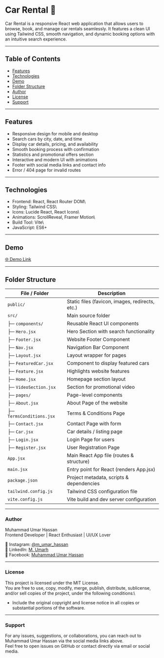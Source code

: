# Car Rental 🚗

Car Rental is a responsive React web application that allows users to
browse, book, and manage car rentals seamlessly. It features a clean UI
using Tailwind CSS, smooth navigation, and dynamic booking options with
an intuitive search experience.

------------------------------------------------------------------------

## Table of Contents

-   [Features](#features)
-   [Technologies](#technologies)
-   [Demo](#demo)
-   [Folder Structure](#folder-structure)
-   [Author](#author)
-   [License](#license)
-   [Support](#support)

------------------------------------------------------------------------

## Features

-   Responsive design for mobile and desktop
-   Search cars by city, date, and time
-   Display car details, pricing, and availability
-   Smooth booking process with confirmation
-   Statistics and promotional offers section
-   Interactive and modern UI with animations
-   Footer with social media links and contact info
-   Error / 404 page for invalid routes

------------------------------------------------------------------------

## Technologies

-   Frontend: React, React Router DOM\
-   Styling: Tailwind CSS\
-   Icons: Lucide React, React Icons\
-   Animations: ScrollReveal, Framer Motion\
-   Build Tool: Vite\
-   JavaScript: ES6+

------------------------------------------------------------------------

## Demo

[🌐 Demo Link](http://car-rental-umar.netlify.app)

------------------------------------------------------------------------

## Folder Structure

| **File / Folder**        | **Description**                                 |
| ------------------------ | ----------------------------------------------- |
| `public/`                | Static files (favicon, images, redirects, etc.) |
| `src/`                   | Main source folder                              |
| ├─ `components/`         | Reusable React UI components                    |
| ├─ `Hero.jsx`            | Hero Section with search functionality          |
| ├─ `Footer.jsx`          | Website Footer Component                        |
| ├─ `Nav.jsx`             | Navigation Bar Component                        |
| ├─ `Layout.jsx`          | Layout wrapper for pages                        |
| ├─ `FeaturedCar.jsx`     | Component to display featured cars              |
| ├─ `Feature.jsx`         | Highlights website features                     |
| ├─ `Home.jsx`            | Homepage section layout                         |
| ├─ `VideoSection.jsx`    | Section for promotional video                   |
| ├─ `pages/`              | Page-level components                           |
| ├─ `About.jsx`           | About Page of the website                       |
| ├─ `TermsConditions.jsx` | Terms & Conditions Page                         |
| ├─ `Contact.jsx`         | Contact Page with form                          |
| ├─ `Car.jsx`             | Car details / listing page                      |
| ├─ `Login.jsx`           | Login Page for users                            |
| ├─ `Register.jsx`        | User Registration Page                          |
| `App.jsx`                | Main React App file (routes & structure)        |
| `main.jsx`               | Entry point for React (renders App.jsx)         |
| `package.json`           | Project metadata, scripts & dependencies        |
| `tailwind.config.js`     | Tailwind CSS configuration file                 |
| `vite.config.js`         | Vite build and dev server configuration         |

---

### Author

Muhammad Umar Hassan\
Frontend Developer \| React Enthusiast \| UI/UX Lover

📸 Instagram: [@m_umar_hassan](https://www.instagram.com/m_umar_hassan)\
💼 LinkedIn: [M. Umarh](https://www.linkedin.com/in/m-umarh)\
📘 Facebook: [Muhammad Umar
Hassan](https://www.facebook.com/muhammadumar.hassan.581)

------------------------------------------------------------------------

### License

This project is licensed under the MIT License.\
You are free to use, copy, modify, merge, publish, distribute,
sublicense, and/or sell copies of the project, under the following
conditions:\
- Include the original copyright and license notice in all copies or
substantial portions of the software.

------------------------------------------------------------------------

### Support

For any issues, suggestions, or collaborations, you can reach out to
Muhammad Umar Hassan via the social media links above.\
Feel free to open issues on GitHub or contact directly via email or
social media.
